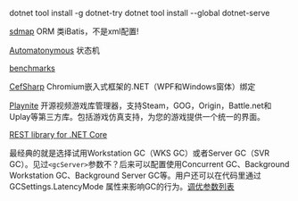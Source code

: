 dotnet tool install -g dotnet-try
dotnet tool install --global dotnet-serve

[sdmap](https://github.com/sdcb/sdmap) ORM 类iBatis，不是xml配置!

[Automatonymous](https://github.com/MassTransit/Automatonymous) 状态机

[benchmarks](https://aka.ms/aspnet/benchmarks)

[CefSharp](https://github.com/cefsharp/CefSharp) Chromium嵌入式框架的.NET（WPF和Windows窗体）绑定

[Playnite](https://github.com/JosefNemec/Playnite) 开源视频游戏库管理器，支持Steam，GOG，Origin，Battle.net和Uplay等第三方库。包括游戏仿真支持，为您的游戏提供一个统一的界面。

[REST library for .NET Core](https://github.com/reactiveui/refit)

最经典的就是选择试用Workstation GC（WKS GC）或者Server GC（SVR GC）。见过`<gcServer>`参数不？后来可以配置使用Concurrent GC、Background Workstation GC、Background Server GC等。用户还可以在代码里通过 GCSettings.LatencyMode 属性来影响GC的行为。[调优参数列表](https://docs.microsoft.com/en-us/dotnet/framework/configure-apps/file-schema/runtime/index?redirectedfrom=MSDN)





